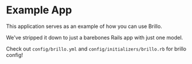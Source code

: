 # Example App

This application serves as an example of how you can use Brillo.

We've stripped it down to just a barebones Rails app with just one model.

Check out `config/brillo.yml` and `config/initializers/brillo.rb` for brillo config!
